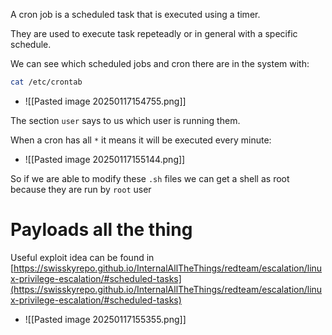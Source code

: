 A cron job is a scheduled task that is executed using a timer.

They are used to execute task repeteadly or in general with a specific schedule.

We can see which scheduled jobs and cron there are in the system with:
```bash
cat /etc/crontab
```
- ![[Pasted image 20250117154755.png]]


The section `user` says to us which user is running them.


When a cron has all `*` it means it will be executed every minute:
- ![[Pasted image 20250117155144.png]]



So if we are able to modify these `.sh` files we can get a shell as root because they are run by `root` user


# Payloads all the thing
Useful exploit idea can be found in [https://swisskyrepo.github.io/InternalAllTheThings/redteam/escalation/linux-privilege-escalation/#scheduled-tasks](https://swisskyrepo.github.io/InternalAllTheThings/redteam/escalation/linux-privilege-escalation/#scheduled-tasks)
- ![[Pasted image 20250117155355.png]]
